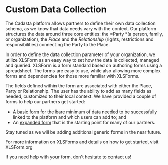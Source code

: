 # Custom Data Collection

The Cadasta platform allows partners to define their own data collection schema, as we know that data needs vary with the context.  Our platform structures the data around three core entities: the *Party *(a person, family, or organization), the *Place* and the *Relationship* (rights, restrictions and responsibilities) connecting the Party to the Place.

In order to define the data collection parameter of your organization, we utilize XLSForm as an easy way to set how the data is collected, managed and queried.  XLSForm is a form standard based on authoring forms using a spreadsheet.  The forms are easy to use, while also allowing more complex forms and dependencies for those more familiar with XLSForms.

The fields defined within the form are associated with either the Place, Party or Relationship. The user has the ability to add as many fields as needed, customized to their local context.  We have provided a couple of forms to help our partners get started:

* [A basic form](https://docs.google.com/spreadsheets/d/1gB7lcz4Dr6aqdW_Oesuum2pbI8lzs6EYTLpVZGQMhcQ/edit#gid=2006567796) for the bare minimum of data needed to be successfully linked to the platform and which users can add to; and
* An [expanded form](https://docs.google.com/spreadsheets/d/1QsqMTLlPH5KVbBcgnh6MHWkIR0pIFchVzkqBSoL92fA/edit#gid=2006567796) that is the starting point for many of our partners.

Stay tuned as we will be adding additional generic forms in the near future.

For more information on XLSForms and details on how to get started, visit XLSForm.org

If you need help with your form, don't hesitate to contact us!



